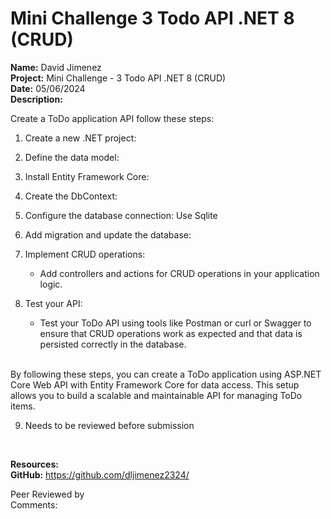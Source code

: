 # Mini Challenge 3 Todo API .NET 8 (CRUD)

<b>Name:</b> David Jimenez<br>
<b>Project:</b> Mini Challenge - 3 Todo API .NET 8 (CRUD) <br>
<b>Date:</b> 05/06/2024 <br>
<strong>Description:</strong>

Create a ToDo application API follow these steps: <br>

1. Create a new .NET project:

2. Define the data model:

3. Install Entity Framework Core:

4. Create the DbContext:

5. Configure the database connection: Use Sqlite

6. Add migration and update the database:

7. Implement CRUD operations:

    * Add controllers and actions for CRUD operations in your application logic.
8. Test your API:

    * Test your ToDo API using tools like Postman or curl or Swagger to ensure that CRUD operations work as expected and that data is persisted correctly in the database. <br><br>

By following these steps, you can create a ToDo application using ASP.NET Core Web API with Entity Framework Core for data access. This setup allows you to build a scalable and maintainable API for managing ToDo items.

9. Needs to be reviewed before submission<br>


<br>

<b>Resources:</b> <br>
<b>GitHub:</b> https://github.com/dljimenez2324/ <br>


Peer Reviewed by  <br>
Comments:  <br> <br>
